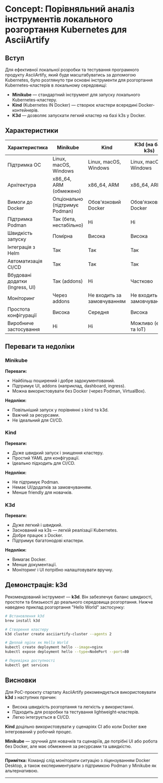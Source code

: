 # Concept: Порівняльний аналіз інструментів локального розгортання Kubernetes для AsciiArtify

## Вступ

Для ефективної локальної розробки та тестування програмного продукту AsciiArtify, який буде масштабуватись за допомогою Kubernetes, було розглянуто три основні інструменти для розгортання Kubernetes-кластерів в локальному середовищі:

* **Minikube** — стандартний інструмент для запуску локального Kubernetes-кластеру.
* **Kind** (Kubernetes IN Docker) — створює кластери всередині Docker-контейнерів.
* **K3d** — дозволяє запускати легкий кластер на базі k3s у Docker.


## Характеристики

| Характеристика                  | Minikube                       | Kind                        | K3d (на базі k3s)           |
| ------------------------------- | ------------------------------ | --------------------------- | --------------------------- |
| Підтримка ОС                    | Linux, macOS, Windows          | Linux, macOS, Windows       | Linux, macOS, Windows       |
| Архітектура                     | x86\_64, ARM (обмежено)        | x86\_64, ARM                | x86\_64, ARM                |
| Вимоги до Docker                | Опціонально (підтримує Podman) | Обов'язковий Docker         | Обов'язковий Docker         |
| Підтримка Podman                | Так (бета, нестабільно)        | Ні                          | Ні                          |
| Швидкість запуску               | Помірна                        | Висока                      | Висока                      |
| Інтеграція з Helm               | Так                            | Так                         | Так                         |
| Автоматизація CI/CD             | Так                            | Так                         | Так                         |
| Вбудовані додатки (Ingress, UI) | Так (addons)                   | Ні                          | Частково                    |
| Моніторинг                      | Через addons                   | Не входить за замовчуванням | Не входить за замовчуванням |
| Простота конфігурації           | Висока                         | Середня                     | Висока                      |
| Виробниче застосування          | Ні                             | Ні                          | Можливо (edge та IoT)       |

## Переваги та недоліки

### Minikube

**Переваги:**

* Найбільш поширений і добре задокументований.
* Підтримує UI, addons (наприклад, dashboard, ingress).
* Можна використовувати без Docker (через Podman, VirtualBox).

**Недоліки:**

* Повільніший запуск у порівнянні з kind та k3d.
* Важчий за ресурсами.
* Не ідеальний для CI/CD.

### Kind

**Переваги:**

* Дуже швидкий запуск і знищення кластеру.
* Простий YAML для конфігурації.
* Ідеально підходить для CI/CD.

**Недоліки:**

* Не підтримує Podman.
* Немає UI/додатків за замовчуванням.
* Менше friendly для новачків.

### K3d

**Переваги:**

* Дуже легкий і швидкий.
* Заснований на k3s — легкій реалізації Kubernetes.
* Добре працює з Docker.
* Підтримує багатонодові кластери.

**Недоліки:**

* Вимагає Docker.
* Менше документації.
* Моніторинг і UI потрібно налаштовувати вручну.

## Демонстрація: k3d

Рекомендований інструмент — **k3d**. Він забезпечує баланс швидкості, простоти та близькості до реального середовища розгортання. Нижче наведено приклад розгортання "Hello World" застосунку:

```bash
# Встановлення k3d
brew install k3d

# Створення кластеру
k3d cluster create asciiartify-cluster --agents 2

# Деплой nginx як Hello World
kubectl create deployment hello --image=nginx
kubectl expose deployment hello --type=NodePort --port=80

# Перевірка доступності
kubectl get services
```


## Висновки

Для PoC-проєкту стартапу AsciiArtify рекомендується використовувати **k3d** з наступних причин:

* Висока швидкість розгортання та легкість у використанні.
* Підходить для розробки та тестування lightweight-кластерів.
* Легко інтегрується в CI/CD.

**Kind** доцільно використовувати у сценаріях CI або коли Docker вже інтегрований у робочий процес.

**Minikube** — зручний для новачків та сценаріїв, де потрібні UI або робота без Docker, але має обмеження за ресурсами та швидкістю.

---

**Примітка:** Команді слід моніторити ситуацію з ліцензуванням Docker Desktop, а також експериментувати з підтримкою Podman у Minikube як альтернативою.

---

